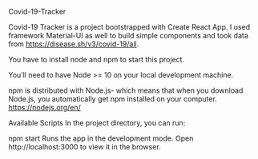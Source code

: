 
Covid-19-Tracker

Covid-19 Tracker is a project bootstrapped with Create React App. I used framework Material-UI as well to build simple components and took data from https://disease.sh/v3/covid-19/all.

You have to install node and npm to start this project.

You’ll need to have Node >= 10 on your local development machine.

npm is distributed with Node.js- which means that when you download Node.js, you automatically get npm installed on your computer. https://nodejs.org/en/

Available Scripts In the project directory, you can run:

npm start Runs the app in the development mode. Open http://localhost:3000 to view it in the browser.
